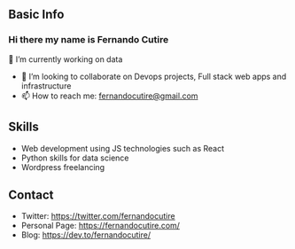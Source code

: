 ## Basic Info

### Hi there my name is Fernando Cutire

🔭 I’m currently working on data
- 👯 I’m looking to collaborate on Devops projects, Full stack web apps and infrastructure 
- 📫 How to reach me: fernandocutire@gmail.com


## Skills
- Web development using JS technologies such as React
- Python skills for data science
- Wordpress freelancing

## Contact
* Twitter: https://twitter.com/fernandocutire
* Personal Page: https://fernandocutire.com/
* Blog: https://dev.to/fernandocutire/

<!--
**FernandoCutire/FernandoCutire** is a ✨ _special_ ✨ repository because its `README.md` (this file) appears on your GitHub profile.

Here are some ideas to get you started:

- 🔭 I’m currently working on ...
- 🌱 I’m currently learning ...
- 👯 I’m looking to collaborate on ...
- 🤔 I’m looking for help with ...
- 💬 Ask me about ...
- 📫 How to reach me: ...
- 😄 Pronouns: ...
- ⚡ Fun fact: ...
-->
